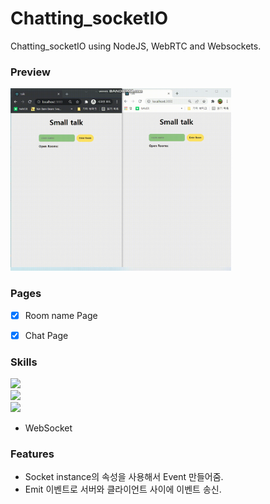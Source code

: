 # Chatting_socketIO


Chatting_socketIO using NodeJS, WebRTC and Websockets.

### Preview


<div><img src="./src/public/media/Small_Talk.gif" width="70%" /></div>


### Pages

- [x] Room name Page
- [x] Chat Page


### Skills

<div><img src="https://img.shields.io/badge/html-E34F26?style=for-the-badge&logo=html5&logoColor=white"></div>
<div><img src="https://img.shields.io/badge/css-1572B6?style=for-the-badge&logo=css3&logoColor=white"></div>
<div><img src="https://img.shields.io/badge/node.js-339933?style=for-the-badge&logo=Node.js&logoColor=white"></div>

* WebSocket

### Features

* Socket instance의 속성을 사용해서 Event 만들어줌.
* Emit 이벤트로 서버와 클라이언트 사이에 이벤트 송신.
